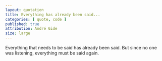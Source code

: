 ```yaml
---
layout: quotation
title: Everything has already been said...
categories: [ quote, code ]
published: true
attribution: André Gide
size: large
---
```


Everything that needs to be said has already been said. But since no one was listening, everything must be said again.




